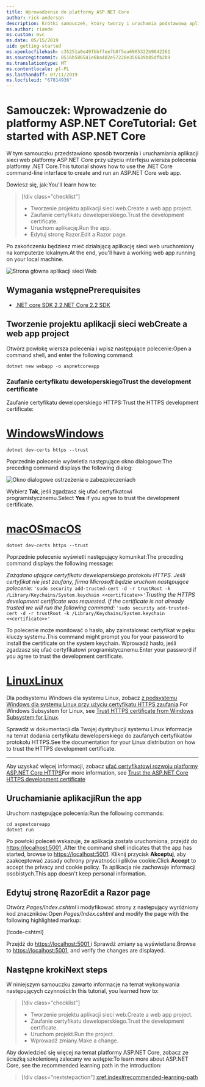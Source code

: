 ```yaml
---
title: Wprowadzenie do platformy ASP.NET Core
author: rick-anderson
description: Krótki samouczek, który tworzy i uruchamia podstawową aplikację Hello World przy użyciu platformy ASP.NET Core.
ms.author: riande
ms.custom: mvc
ms.date: 05/15/2019
uid: getting-started
ms.openlocfilehash: c35251a0e49fbbffee7b8f5ea6905322b9042261
ms.sourcegitcommit: 8516b586541e6ba402e57228e356639b85dfb2b9
ms.translationtype: MT
ms.contentlocale: pl-PL
ms.lasthandoff: 07/11/2019
ms.locfileid: "67814936"
---
```

# <a name="tutorial-get-started-with-aspnet-core"></a><span data-ttu-id="ffbee-103">Samouczek: Wprowadzenie do platformy ASP.NET Core</span><span class="sxs-lookup"><span data-stu-id="ffbee-103">Tutorial: Get started with ASP.NET Core</span></span>

<span data-ttu-id="ffbee-104">W tym samouczku przedstawiono sposób tworzenia i uruchamiania aplikacji sieci web platformy ASP.NET Core przy użyciu interfejsu wiersza polecenia platformy .NET Core.</span><span class="sxs-lookup"><span data-stu-id="ffbee-104">This tutorial shows how to use the .NET Core command-line interface to create and run an ASP.NET Core web app.</span></span>

<span data-ttu-id="ffbee-105">Dowiesz się, jak:</span><span class="sxs-lookup"><span data-stu-id="ffbee-105">You'll learn how to:</span></span>

> [!div class="checklist"]
> * <span data-ttu-id="ffbee-106">Tworzenie projektu aplikacji sieci web.</span><span class="sxs-lookup"><span data-stu-id="ffbee-106">Create a web app project.</span></span>
> * <span data-ttu-id="ffbee-107">Zaufanie certyfikatu deweloperskiego.</span><span class="sxs-lookup"><span data-stu-id="ffbee-107">Trust the development certificate.</span></span>
> * <span data-ttu-id="ffbee-108">Uruchom aplikację.</span><span class="sxs-lookup"><span data-stu-id="ffbee-108">Run the app.</span></span>
> * <span data-ttu-id="ffbee-109">Edytuj stronę Razor.</span><span class="sxs-lookup"><span data-stu-id="ffbee-109">Edit a Razor page.</span></span>

<span data-ttu-id="ffbee-110">Po zakończeniu będziesz mieć działającą aplikację sieci web uruchomiony na komputerze lokalnym.</span><span class="sxs-lookup"><span data-stu-id="ffbee-110">At the end, you'll have a working web app running on your local machine.</span></span>

![Strona główna aplikacji sieci Web](_static/home-page.png)

## <a name="prerequisites"></a><span data-ttu-id="ffbee-112">Wymagania wstępne</span><span class="sxs-lookup"><span data-stu-id="ffbee-112">Prerequisites</span></span>

* [<span data-ttu-id="ffbee-113">.NET core SDK 2,2</span><span class="sxs-lookup"><span data-stu-id="ffbee-113">.NET Core 2.2 SDK</span></span>](https://www.microsoft.com/net/download/all)

## <a name="create-a-web-app-project"></a><span data-ttu-id="ffbee-114">Tworzenie projektu aplikacji sieci web</span><span class="sxs-lookup"><span data-stu-id="ffbee-114">Create a web app project</span></span>

<span data-ttu-id="ffbee-115">Otwórz powłokę wiersza polecenia i wpisz następujące polecenie:</span><span class="sxs-lookup"><span data-stu-id="ffbee-115">Open a command shell, and enter the following command:</span></span>

```console
dotnet new webapp -o aspnetcoreapp
```

### <a name="trust-the-development-certificate"></a><span data-ttu-id="ffbee-116">Zaufanie certyfikatu deweloperskiego</span><span class="sxs-lookup"><span data-stu-id="ffbee-116">Trust the development certificate</span></span>

<span data-ttu-id="ffbee-117">Zaufanie certyfikatu deweloperskiego HTTPS:</span><span class="sxs-lookup"><span data-stu-id="ffbee-117">Trust the HTTPS development certificate:</span></span>

# <a name="windowstabwindows"></a>[<span data-ttu-id="ffbee-118">Windows</span><span class="sxs-lookup"><span data-stu-id="ffbee-118">Windows</span></span>](#tab/windows)

```console
dotnet dev-certs https --trust
```

<span data-ttu-id="ffbee-119">Poprzednie polecenie wyświetla następujące okno dialogowe:</span><span class="sxs-lookup"><span data-stu-id="ffbee-119">The preceding command displays the following dialog:</span></span>

![Okno dialogowe ostrzeżenia o zabezpieczeniach](~/getting-started/_static/cert.png)

<span data-ttu-id="ffbee-121">Wybierz **Tak**, jeśli zgadzasz się ufać certyfikatowi programistycznemu.</span><span class="sxs-lookup"><span data-stu-id="ffbee-121">Select **Yes** if you agree to trust the development certificate.</span></span>

# <a name="macostabmacos"></a>[<span data-ttu-id="ffbee-122">macOS</span><span class="sxs-lookup"><span data-stu-id="ffbee-122">macOS</span></span>](#tab/macos)

```console
dotnet dev-certs https --trust
```

<span data-ttu-id="ffbee-123">Poprzednie polecenie wyświetli następujący komunikat:</span><span class="sxs-lookup"><span data-stu-id="ffbee-123">The preceding command displays the following message:</span></span>

<span data-ttu-id="ffbee-124">*Zażądano ufające certyfikatu deweloperskiego protokołu HTTPS. Jeśli certyfikat nie jest zaufany, firma Microsoft będzie uruchom następujące polecenie:* `'sudo security add-trusted-cert -d -r trustRoot -k /Library/Keychains/System.keychain <<certificate>>'`</span><span class="sxs-lookup"><span data-stu-id="ffbee-124">*Trusting the HTTPS development certificate was requested. If the certificate is not already trusted we will run the following command:* `'sudo security add-trusted-cert -d -r trustRoot -k /Library/Keychains/System.keychain <<certificate>>'`</span></span>

<span data-ttu-id="ffbee-125">To polecenie może monitować o hasło, aby zainstalować certyfikat w pęku kluczy systemu.</span><span class="sxs-lookup"><span data-stu-id="ffbee-125">This command might prompt you for your password to install the certificate on the system keychain.</span></span> <span data-ttu-id="ffbee-126">Wprowadź hasło, jeśli zgadzasz się ufać certyfikatowi programistycznemu.</span><span class="sxs-lookup"><span data-stu-id="ffbee-126">Enter your password if you agree to trust the development certificate.</span></span>

# <a name="linuxtablinux"></a>[<span data-ttu-id="ffbee-127">Linux</span><span class="sxs-lookup"><span data-stu-id="ffbee-127">Linux</span></span>](#tab/linux)

<span data-ttu-id="ffbee-128">Dla podsystemu Windows dla systemu Linux, zobacz [z podsystemu Windows dla systemu Linux przy użyciu certyfikatu HTTPS zaufania](xref:security/enforcing-ssl#wsl).</span><span class="sxs-lookup"><span data-stu-id="ffbee-128">For Windows Subsystem for Linux, see [Trust HTTPS certificate from Windows Subsystem for Linux](xref:security/enforcing-ssl#wsl).</span></span>

<span data-ttu-id="ffbee-129">Sprawdź w dokumentacji dla Twojej dystrybucji systemu Linux informacje na temat dodania certyfikatu deweloperskiego do zaufanych certyfikatów protokołu HTTPS.</span><span class="sxs-lookup"><span data-stu-id="ffbee-129">See the documentation for your Linux distribution on how to trust the HTTPS development certificate.</span></span>

---

<span data-ttu-id="ffbee-130">Aby uzyskać więcej informacji, zobacz [ufać certyfikatowi rozwoju platformy ASP.NET Core HTTPS](xref:security/enforcing-ssl#trust-the-aspnet-core-https-development-certificate-on-windows-and-macos)</span><span class="sxs-lookup"><span data-stu-id="ffbee-130">For more information, see [Trust the ASP.NET Core HTTPS development certificate](xref:security/enforcing-ssl#trust-the-aspnet-core-https-development-certificate-on-windows-and-macos)</span></span>

## <a name="run-the-app"></a><span data-ttu-id="ffbee-131">Uruchamianie aplikacji</span><span class="sxs-lookup"><span data-stu-id="ffbee-131">Run the app</span></span>

<span data-ttu-id="ffbee-132">Uruchom następujące polecenia:</span><span class="sxs-lookup"><span data-stu-id="ffbee-132">Run the following commands:</span></span>

```console
cd aspnetcoreapp
dotnet run
```

<span data-ttu-id="ffbee-133">Po powłoki poleceń wskazuje, że aplikacja została uruchomiona, przejdź do [ https://localhost:5001 ](https://localhost:5001).</span><span class="sxs-lookup"><span data-stu-id="ffbee-133">After the command shell indicates that the app has started, browse to [https://localhost:5001](https://localhost:5001).</span></span> <span data-ttu-id="ffbee-134">Kliknij przycisk **Akceptuj**, aby zaakceptować zasady ochrony prywatności i plików cookie.</span><span class="sxs-lookup"><span data-stu-id="ffbee-134">Click **Accept** to accept the privacy and cookie policy.</span></span> <span data-ttu-id="ffbee-135">Ta aplikacja nie zachowuje informacji osobistych.</span><span class="sxs-lookup"><span data-stu-id="ffbee-135">This app doesn't keep personal information.</span></span>

## <a name="edit-a-razor-page"></a><span data-ttu-id="ffbee-136">Edytuj stronę Razor</span><span class="sxs-lookup"><span data-stu-id="ffbee-136">Edit a Razor page</span></span>

<span data-ttu-id="ffbee-137">Otwórz *Pages/Index.cshtml* i modyfikować strony z następujący wyróżniony kod znaczników:</span><span class="sxs-lookup"><span data-stu-id="ffbee-137">Open *Pages/Index.cshtml* and modify the page with the following highlighted markup:</span></span>

[!code-cshtml[](sample/index.cshtml?highlight=9)]

<span data-ttu-id="ffbee-138">Przejdź do [ https://localhost:5001 ](https://localhost:5001)i Sprawdź zmiany są wyświetlane.</span><span class="sxs-lookup"><span data-stu-id="ffbee-138">Browse to [https://localhost:5001](https://localhost:5001), and verify the changes are displayed.</span></span>

## <a name="next-steps"></a><span data-ttu-id="ffbee-139">Następne kroki</span><span class="sxs-lookup"><span data-stu-id="ffbee-139">Next steps</span></span>

<span data-ttu-id="ffbee-140">W niniejszym samouczku zawarto informacje na temat wykonywania następujących czynności:</span><span class="sxs-lookup"><span data-stu-id="ffbee-140">In this tutorial, you learned how to:</span></span>

> [!div class="checklist"]
> * <span data-ttu-id="ffbee-141">Tworzenie projektu aplikacji sieci web.</span><span class="sxs-lookup"><span data-stu-id="ffbee-141">Create a web app project.</span></span>
> * <span data-ttu-id="ffbee-142">Zaufanie certyfikatu deweloperskiego.</span><span class="sxs-lookup"><span data-stu-id="ffbee-142">Trust the development certificate.</span></span>
> * <span data-ttu-id="ffbee-143">Uruchom projekt.</span><span class="sxs-lookup"><span data-stu-id="ffbee-143">Run the project.</span></span>
> * <span data-ttu-id="ffbee-144">Wprowadź zmiany.</span><span class="sxs-lookup"><span data-stu-id="ffbee-144">Make a change.</span></span>

<span data-ttu-id="ffbee-145">Aby dowiedzieć się więcej na temat platformy ASP.NET Core, zobacz ze ścieżką szkoleniową zalecany we wstępie:</span><span class="sxs-lookup"><span data-stu-id="ffbee-145">To learn more about ASP.NET Core, see the recommended learning path in the introduction:</span></span>

> [!div class="nextstepaction"]
> <xref:index#recommended-learning-path>
